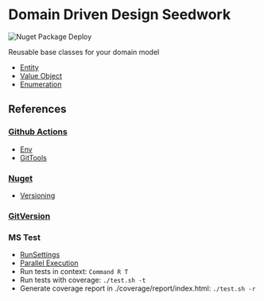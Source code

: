 # Domain Driven Design Seedwork

![Nuget Package Deploy](https://github.com/japurcell/ddd-seed/workflows/build-test-deploy/badge.svg)

Reusable base classes for your domain model

* [Entity](https://docs.microsoft.com/en-us/dotnet/architecture/microservices/microservice-ddd-cqrs-patterns/seedwork-domain-model-base-classes-interfaces#the-custom-entity-base-class)
* [Value Object](https://docs.microsoft.com/en-us/dotnet/architecture/microservices/microservice-ddd-cqrs-patterns/implement-value-objects)
* [Enumeration](https://docs.microsoft.com/en-us/dotnet/architecture/microservices/microservice-ddd-cqrs-patterns/enumeration-classes-over-enum-types)

## References

### [Github Actions](https://help.github.com/en/actions/reference/context-and-expression-syntax-for-github-actions)
  * [Env](https://help.github.com/en/actions/configuring-and-managing-workflows/using-environment-variables)
  * [GitTools](https://github.com/GitTools)

### [Nuget](https://docs.microsoft.com/en-us/nuget/)
  * [Versioning](https://docs.microsoft.com/en-us/nuget/concepts/package-versioning)

### [GitVersion](https://gitversion.net/docs/configuration)

### MS Test
  * [RunSettings](https://docs.microsoft.com/en-us/visualstudio/test/configure-unit-tests-by-using-a-dot-runsettings-file)
  * [Parallel Execution](https://www.meziantou.net/mstest-v2-execute-tests-in-parallel.htm)
  * Run tests in context: `Command R T`
  * Run tests with coverage: `./test.sh -t`
  * Generate coverage report in ./coverage/report/index.html: `./test.sh -r`

